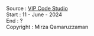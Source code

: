Source : <a href="https://youtube.com/playlist?list=PLmF_zPV9ZcP346sttD4Vs2VROLlIp5kPz&si=SP3Z7-wnFg3d1Sjr">VIP Code Studio</a> </br>
Start : 11 - June - 2024 </br>
End : ? </br>
Copyright : Mirza Qamaruzzaman </br>
